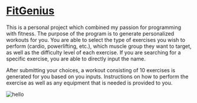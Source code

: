 # [FitGenius](https://fitgenius1.netlify.app/)

This is a personal project which combined my passion for programming with fitness. The purpose of the program is to generate personalized workouts for you. You are able to select the type of exercises you wish to perform (cardio, powerlifting, etc.), which muscle group they want to target, as well as the difficulty level of each exercise. If you are searching for a specific exercise, you are able to directly input the name. 

After submitting your choices, a workout consisting of 10 exercises is generated for you based on you inputs. Instructions on how to perform the exercise as well as any equipment that is needed is provided to you.

![hello](https://i.imgur.com/FCzKYgN.png)
